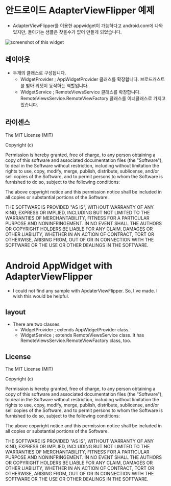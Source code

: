 # 안드로이드 AdapterViewFlipper 예제 #
* AdapterViewFlipper를 이용한 appwidget이 가능하다고 android.com에 나와있지만, 돌아가는 샘플은 찾을수가 없어 만들게 되었습니다.

<img src="http://sunphiz.me/wp/wp-content/uploads/2013/08/device-2013-08-21-115836-168x300.png" alt="screenshot of this widget"/>

## 레이아웃 ##
* 두개의 클래스로 구성됩니다.
  * WidgetProvider ; AppWidgetProvider 클래스를 확장합니다. 브로드캐스트를 받아 위젯이 동작하는 역할입니다.
  * WidgetService ; RemoteViewsService 클래스를 확장합니다. RemoteViewsService.RemoteViewFactory 클래스를 이너클래스로 가지고 있습니다.

## 라이센스 ##
The MIT License (MIT)

Copyright (c) <year> <copyright holders>

Permission is hereby granted, free of charge, to any person obtaining a copy
of this software and associated documentation files (the "Software"), to deal
in the Software without restriction, including without limitation the rights
to use, copy, modify, merge, publish, distribute, sublicense, and/or sell
copies of the Software, and to permit persons to whom the Software is
furnished to do so, subject to the following conditions:

The above copyright notice and this permission notice shall be included in
all copies or substantial portions of the Software.

THE SOFTWARE IS PROVIDED "AS IS", WITHOUT WARRANTY OF ANY KIND, EXPRESS OR
IMPLIED, INCLUDING BUT NOT LIMITED TO THE WARRANTIES OF MERCHANTABILITY,
FITNESS FOR A PARTICULAR PURPOSE AND NONINFRINGEMENT. IN NO EVENT SHALL THE
AUTHORS OR COPYRIGHT HOLDERS BE LIABLE FOR ANY CLAIM, DAMAGES OR OTHER
LIABILITY, WHETHER IN AN ACTION OF CONTRACT, TORT OR OTHERWISE, ARISING FROM,
OUT OF OR IN CONNECTION WITH THE SOFTWARE OR THE USE OR OTHER DEALINGS IN
THE SOFTWARE.


# Android AppWidget with AdapterViewFlipper #
* I could not find any sample with ApdaterViewFlipper. So, I've made. I wish this would be helpful.

## layout ##
* There are two classes.
  * WidgetProvider ; extends AppWidgetProvider class.
  * WidgetService ; extends RemoteViewsService class. It has RemoteViewsService.RemoteViewFactory class, too.

## License ##
The MIT License (MIT)

Copyright (c) <year> <copyright holders>

Permission is hereby granted, free of charge, to any person obtaining a copy
of this software and associated documentation files (the "Software"), to deal
in the Software without restriction, including without limitation the rights
to use, copy, modify, merge, publish, distribute, sublicense, and/or sell
copies of the Software, and to permit persons to whom the Software is
furnished to do so, subject to the following conditions:

The above copyright notice and this permission notice shall be included in
all copies or substantial portions of the Software.

THE SOFTWARE IS PROVIDED "AS IS", WITHOUT WARRANTY OF ANY KIND, EXPRESS OR
IMPLIED, INCLUDING BUT NOT LIMITED TO THE WARRANTIES OF MERCHANTABILITY,
FITNESS FOR A PARTICULAR PURPOSE AND NONINFRINGEMENT. IN NO EVENT SHALL THE
AUTHORS OR COPYRIGHT HOLDERS BE LIABLE FOR ANY CLAIM, DAMAGES OR OTHER
LIABILITY, WHETHER IN AN ACTION OF CONTRACT, TORT OR OTHERWISE, ARISING FROM,
OUT OF OR IN CONNECTION WITH THE SOFTWARE OR THE USE OR OTHER DEALINGS IN
THE SOFTWARE.
